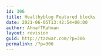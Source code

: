 ```yaml
---
id: 306
title: Healthyblog Featured blocks
date: 2021-06-05T13:42:54+00:00
author: AhnafTRahman
layout: revision
guid: http://tazwar.com/?p=306
permalink: /?p=306
---
```

